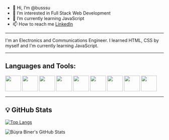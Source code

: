 - 👋 Hi, I’m @busssu
- 👀 I’m interested in Full Stack Web Development
- 🌱 I’m currently learning JavaScript
- 📫 How to reach me [LinkedIn](https://www.linkedin.com/in/busrabiner/)

---

I'm an Electronics and Communications Engineer. I learned HTML, CSS by myself and I'm currently learning JavaScript.

---

## Languages and Tools:

<img src="https://cdn.iconscout.com/icon/free/png-256/html5-40-1175193.png" width ="50px" height="50px"/> <img src="https://upload.wikimedia.org/wikipedia/commons/thumb/6/62/CSS3_logo.svg/240px-CSS3_logo.svg.png" width ="50px" height="50px"/> <img src="https://upload.wikimedia.org/wikipedia/commons/thumb/9/99/Unofficial_JavaScript_logo_2.svg/1024px-Unofficial_JavaScript_logo_2.svg.png" width ="50px" height="50px"/> <img src="https://upload.wikimedia.org/wikipedia/commons/thumb/4/47/React.svg/1024px-React.svg.png" width="50px" height="50px" /> <img src="https://nodejs.org/static/images/logo.svg" width ="50px" height="50px"/> <img src="https://static.djangoproject.com/img/logo-django.42234b631760.svg" width ="50px" height="50px"/> <img src="https://cdn.icon-icons.com/icons2/2107/PNG/512/file_type_vscode_icon_130084.png" width ="50px" height="50px"/> <img src="https://phabricator.kde.org/file/data/zjjgszffe4qakwnexvpc/PHID-FILE-t5xerghky226iprmvfxj/preview-Sublime_New_Icon.png" width="50px" height="50px"/> <img src="https://webimages.mongodb.com/_com_assets/cms/kuyjf3vea2hg34taa-horizontal_default_slate_blue.svg?auto=format%252Ccompress" width="50px" height="50px"/>

---

## 💡 GitHub Stats

[![Top Langs](https://github-readme-stats.vercel.app/api/top-langs/?username=busssu&layout=compact&theme=radical)](https://github.com/busssu/github-readme-stats)

![Büşra Biner's GitHub Stats](https://github-readme-stats.vercel.app/api?username=busssu&show_icons=true&theme=radical)


<!---
busssu/busssu is a ✨ special ✨ repository because its `README.md` (this file) appears on your GitHub profile.
You can click the Preview link to take a look at your changes.
--->
